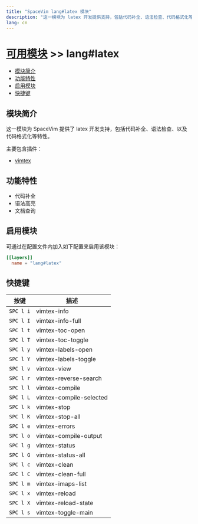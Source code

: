 ```yaml
---
title: "SpaceVim lang#latex 模块"
description: "这一模块为 latex 开发提供支持，包括代码补全、语法检查、代码格式化等特性。"
lang: cn
---
```


# [可用模块](../../) >> lang#latex

<!-- vim-markdown-toc GFM -->

- [模块简介](#模块简介)
- [功能特性](#功能特性)
- [启用模块](#启用模块)
- [快捷键](#快捷键)

<!-- vim-markdown-toc -->

## 模块简介

这一模块为 SpaceVim 提供了 latex 开发支持，包括代码补全、语法检查、以及代码格式化等特性。

主要包含插件：

- [vimtex](https://github.com/lervag/vimtex)

## 功能特性

- 代码补全
- 语法高亮
- 文档查询

## 启用模块

可通过在配置文件内加入如下配置来启用该模块：

```toml
[[layers]]
  name = "lang#latex"
```

## 快捷键

| 按键      | 描述                    |
| --------- | ----------------------- |
| `SPC l i` | vimtex-info             |
| `SPC l I` | vimtex-info-full        |
| `SPC l t` | vimtex-toc-open         |
| `SPC l T` | vimtex-toc-toggle       |
| `SPC l y` | vimtex-labels-open      |
| `SPC l Y` | vimtex-labels-toggle    |
| `SPC l v` | vimtex-view             |
| `SPC l r` | vimtex-reverse-search   |
| `SPC l l` | vimtex-compile          |
| `SPC l L` | vimtex-compile-selected |
| `SPC l k` | vimtex-stop             |
| `SPC l K` | vimtex-stop-all         |
| `SPC l e` | vimtex-errors           |
| `SPC l o` | vimtex-compile-output   |
| `SPC l g` | vimtex-status           |
| `SPC l G` | vimtex-status-all       |
| `SPC l c` | vimtex-clean            |
| `SPC l C` | vimtex-clean-full       |
| `SPC l m` | vimtex-imaps-list       |
| `SPC l x` | vimtex-reload           |
| `SPC l X` | vimtex-reload-state     |
| `SPC l s` | vimtex-toggle-main      |
